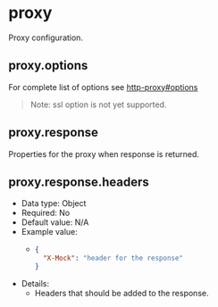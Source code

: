 
# proxy
Proxy configuration.


## proxy.options
For complete list of options see [http-proxy#options](https://www.npmjs.com/package/http-proxy#options)

> Note: ssl option is not yet supported.

## proxy.response
Properties for the proxy when response is returned.

## proxy.response.headers

- Data type: Object
- Required: No
- Default value: N/A
- Example value:
    - ```json
      {
        "X-Mock": "header for the response"
      }
      ```
- Details:
    - Headers that should be added to the response.
